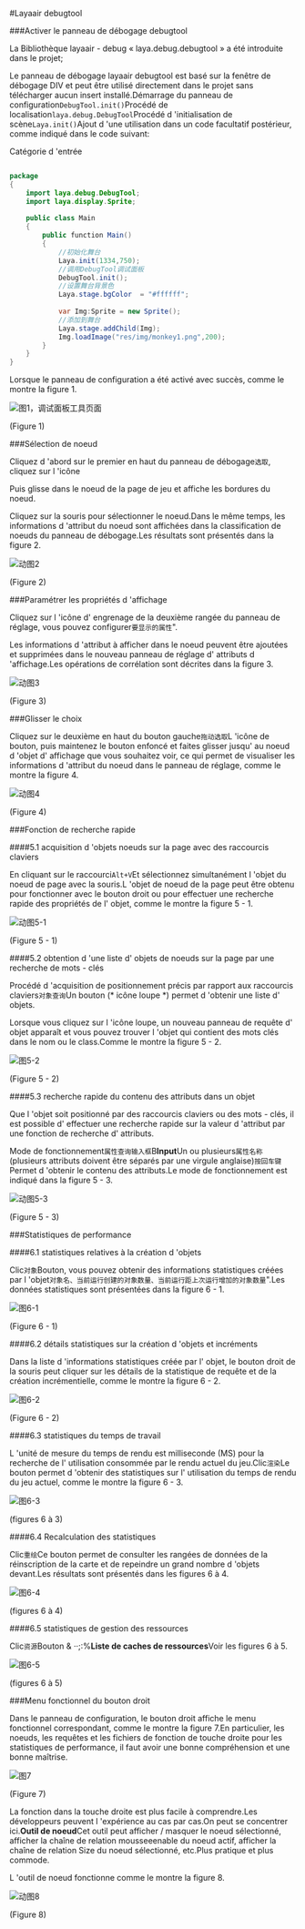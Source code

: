 #Layaair debugtool

###Activer le panneau de débogage debugtool

La Bibliothèque layaair - debug « laya.debug.debugtool » a été introduite dans le projet;

Le panneau de débogage layaair debugtool est basé sur la fenêtre de débogage DIV et peut être utilisé directement dans le projet sans télécharger aucun insert installé.Démarrage du panneau de configuration`DebugTool.init()`Procédé de localisation`laya.debug.DebugTool`Procédé d 'initialisation de scène`Laya.init()`Ajout d 'une utilisation dans un code facultatif postérieur, comme indiqué dans le code suivant:

Catégorie d 'entrée


```java

package
{
	import laya.debug.DebugTool;
	import laya.display.Sprite;
	
	public class Main
	{
		public function Main()
		{
			//初始化舞台
			Laya.init(1334,750);    
			//调用DebugTool调试面板
			DebugTool.init();
			//设置舞台背景色
			Laya.stage.bgColor  = "#ffffff";
			
			var Img:Sprite = new Sprite(); 			 
			//添加到舞台
			Laya.stage.addChild(Img);   
			Img.loadImage("res/img/monkey1.png",200); 	
		}
	}
}
```


Lorsque le panneau de configuration a été activé avec succès, comme le montre la figure 1.

![图1，调试面板工具页面](img/1.png)  


(Figure 1)



###Sélection de noeud

Cliquez d 'abord sur le premier en haut du panneau de débogage`选取`, cliquez sur l 'icône

Puis glisse dans le noeud de la page de jeu et affiche les bordures du noeud.

Cliquez sur la souris pour sélectionner le noeud.Dans le même temps, les informations d 'attribut du noeud sont affichées dans la classification de noeuds du panneau de débogage.Les résultats sont présentés dans la figure 2.

![动图2](img/2.gif) 


(Figure 2)



###Paramétrer les propriétés d 'affichage

Cliquez sur l 'icône d' engrenage de la deuxième rangée du panneau de réglage, vous pouvez configurer`要显示的属性`".

Les informations d 'attribut à afficher dans le noeud peuvent être ajoutées et supprimées dans le nouveau panneau de réglage d' attributs d 'affichage.Les opérations de corrélation sont décrites dans la figure 3.

![动图3](img/3.gif)  


(Figure 3)



###Glisser le choix

Cliquez sur le deuxième en haut du bouton gauche`拖动选取`L 'icône de bouton, puis maintenez le bouton enfoncé et faites glisser jusqu' au noeud d 'objet d' affichage que vous souhaitez voir, ce qui permet de visualiser les informations d 'attribut du noeud dans le panneau de réglage, comme le montre la figure 4.


![动图4](img/4.gif)  


(Figure 4)



###Fonction de recherche rapide

####5.1 acquisition d 'objets noeuds sur la page avec des raccourcis claviers

En cliquant sur le raccourci`Alt+V`Et sélectionnez simultanément l 'objet du noeud de page avec la souris.L 'objet de noeud de la page peut être obtenu pour fonctionner avec le bouton droit ou pour effectuer une recherche rapide des propriétés de l' objet, comme le montre la figure 5 - 1.

![动图5-1](img/5-1.gif)  


(Figure 5 - 1)

####5.2 obtention d 'une liste d' objets de noeuds sur la page par une recherche de mots - clés

Procédé d 'acquisition de positionnement précis par rapport aux raccourcis claviers`对象查询`Un bouton (* icône loupe *) permet d 'obtenir une liste d' objets.

Lorsque vous cliquez sur l 'icône loupe, un nouveau panneau de requête d' objet apparaît et vous pouvez trouver l 'objet qui contient des mots clés dans le nom ou le class.Comme le montre la figure 5 - 2.

![图5-2](img/5-2.png) 


(Figure 5 - 2)

####5.3 recherche rapide du contenu des attributs dans un objet

Que l 'objet soit positionné par des raccourcis claviers ou des mots - clés, il est possible d' effectuer une recherche rapide sur la valeur d 'attribut par une fonction de recherche d' attributs.

Mode de fonctionnement`属性查询输入框`B**Input**Un ou plusieurs`属性名称`(plusieurs attributs doivent être séparés par une virgule anglaise)`按回车键`Permet d 'obtenir le contenu des attributs.Le mode de fonctionnement est indiqué dans la figure 5 - 3.

![动图5-3](img/5-3.gif)  


(Figure 5 - 3)



###Statistiques de performance

####6.1 statistiques relatives à la création d 'objets

Clic`对象`Bouton, vous pouvez obtenir des informations statistiques créées par l 'objet`对象名、当前运行创建的对象数量、当前运行距上次运行增加的对象数量`".Les données statistiques sont présentées dans la figure 6 - 1.

![图6-1](img/6-1.png)   


(Figure 6 - 1)

####6.2 détails statistiques sur la création d 'objets et incréments

Dans la liste d 'informations statistiques créée par l' objet, le bouton droit de la souris peut cliquer sur les détails de la statistique de requête et de la création incrémentielle, comme le montre la figure 6 - 2.

![图6-2](img/6-2.png)   


(Figure 6 - 2)

####6.3 statistiques du temps de travail

L 'unité de mesure du temps de rendu est milliseconde (MS) pour la recherche de l' utilisation consommée par le rendu actuel du jeu.Clic`渲染`Le bouton permet d 'obtenir des statistiques sur l' utilisation du temps de rendu du jeu actuel, comme le montre la figure 6 - 3.

![图6-3](img/6-3.png)   


(figures 6 à 3)



####6.4 Recalculation des statistiques

Clic`重绘`Ce bouton permet de consulter les rangées de données de la réinscription de la carte et de repeindre un grand nombre d 'objets devant.Les résultats sont présentés dans les figures 6 à 4.

![图6-4](img/6-4.png)   


(figures 6 à 4)



####6.5 statistiques de gestion des ressources

Clic`资源`Bouton & ‧‧;:%**Liste de caches de ressources**Voir les figures 6 à 5.

![图6-5](img/6-5.png)   


(figures 6 à 5)



###Menu fonctionnel du bouton droit

Dans le panneau de configuration, le bouton droit affiche le menu fonctionnel correspondant, comme le montre la figure 7.En particulier, les noeuds, les requêtes et les fichiers de fonction de touche droite pour les statistiques de performance, il faut avoir une bonne compréhension et une bonne maîtrise.

![图7](img/7.png) 


(Figure 7)



La fonction dans la touche droite est plus facile à comprendre.Les développeurs peuvent l 'expérience au cas par cas.On peut se concentrer ici.**Outil de noeud**Cet outil peut afficher / masquer le noeud sélectionné, afficher la chaîne de relation mousseeenable du noeud actif, afficher la chaîne de relation Size du noeud sélectionné, etc.Plus pratique et plus commode.

L 'outil de noeud fonctionne comme le montre la figure 8.

![动图8](img/8.gif)  


(Figure 8)



